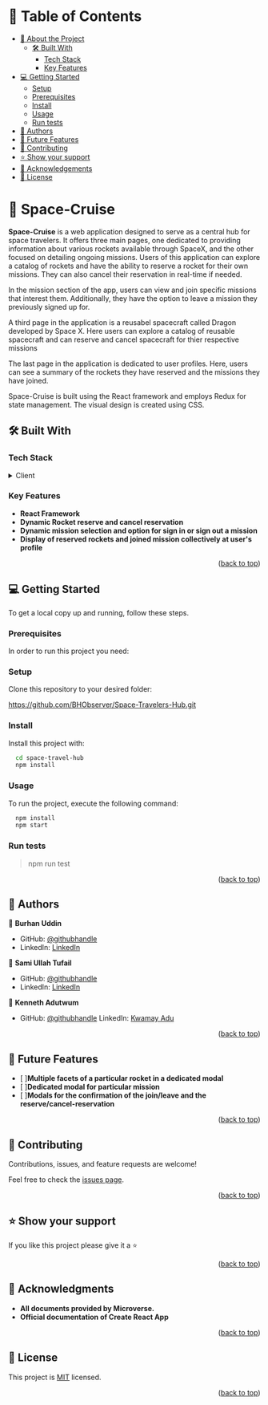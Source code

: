 <a name="readme-top"></a>

<!-- TABLE OF CONTENTS -->

# 📗 Table of Contents

- [📖 About the Project](#about-project)
  - [🛠 Built With](#built-with)
    - [Tech Stack](#tech-stack)
    - [Key Features](#key-features)
- [💻 Getting Started](#getting-started)
  - [Setup](#setup)
  - [Prerequisites](#prerequisites)
  - [Install](#install)
  - [Usage](#usage)
  - [Run tests](#run-tests)
- [👥 Authors](#authors)
- [🔭 Future Features](#future-features)
- [🤝 Contributing](#contributing)
- [⭐️ Show your support](#support)
- [🙏 Acknowledgements](#acknowledgements)
- [📝 License](#license)

<!-- PROJECT DESCRIPTION -->

# 📖 Space-Cruise <a name="about-project"></a>

**Space-Cruise** is a web application designed to serve as a central hub for space travelers. It offers three main pages, one dedicated to providing information about various rockets available through SpaceX, and the other focused on detailing ongoing missions. Users of this application can explore a catalog of rockets and have the ability to reserve a rocket for their own missions. They can also cancel their reservation in real-time if needed.

In the mission section of the app, users can view and join specific missions that interest them. Additionally, they have the option to leave a mission they previously signed up for.

A third page in the application is a reusabel spacecraft called Dragon developed by Space X. Here users can explore a catalog of reusable spacecraft and can reserve and cancel spacecraft for thier respective missions   

The last page in the application is dedicated to user profiles. Here, users can see a summary of the rockets they have reserved and the missions they have joined.

Space-Cruise is built using the React framework and employs Redux for state management. The visual design is created using CSS.

## 🛠 Built With <a name="built-with"></a>

### Tech Stack <a name="tech-stack"></a>

<details>
  <summary>Client</summary>
  <ul>
    <li><a href="https://html.com/html5/">
      HTML
      </a>
    </li>
    <li><a href="https://css3.com">
      CSS
      </a>
    </li>
    <li><a href="https://www.javascript.com/">
      React
      </a>
    </li>
  </ul>
</details>

<!-- Features -->

### Key Features <a name="key-features"></a>

- **React Framework**
- **Dynamic Rocket reserve and cancel reservation**
- **Dynamic mission selection and option for sign in or sign out a mission**
- **Display of reserved rockets and joined mission collectively at user's profile**

<p align="right">(<a href="#readme-top">back to top</a>)</p>

<!-- GETTING STARTED -->

## 💻 Getting Started <a name="getting-started"></a>

To get a local copy up and running, follow these steps.

### Prerequisites

In order to run this project you need:

### Setup

Clone this repository to your desired folder:

https://github.com/BHObserver/Space-Travelers-Hub.git


### Install

Install this project with: 

```sh
  cd space-travel-hub
  npm install
```

### Usage

To run the project, execute the following command:

```sh
  npm install
  npm start
```

### Run tests

> npm run test


<p align="right">(<a href="#readme-top">back to top</a>)</p>

<!-- AUTHORS -->

## 👥 Authors <a name="authors"></a>

👤 **Burhan Uddin**

- GitHub: [@githubhandle](https://github.com/BHObserver)
- LinkedIn: [LinkedIn]()

👤 **Sami Ullah Tufail**

- GitHub: [@githubhandle](https://github.com/Sami-Ullah-Tufail)
- LinkedIn: [LinkedIn]()

👤 **Kenneth Adutwum**

- GitHub: [@githubhandle](https://github.com/Kwamay)
  LinkedIn: [Kwamay Adu](https://linkedin.com/in/кωαмαу-adu-2b396321a)
<p align="right">(<a href="#readme-top">back to top</a>)</p>

<!-- FUTURE FEATURES -->

## 🔭 Future Features <a name="future-features"></a>

- [ ]**Multiple facets of a particular rocket in a dedicated modal**
- [ ]**Dedicated modal for particular mission**
- [ ]**Modals for the confirmation of the join/leave and the reserve/cancel-reservation**


<p align="right">(<a href="#readme-top">back to top</a>)</p>

<!-- CONTRIBUTING -->

## 🤝 Contributing <a name="contributing"></a>

Contributions, issues, and feature requests are welcome!

Feel free to check the [issues page](https://github.com/BHObserver/Space-Travelers-Hub/issues).

<p align="right">(<a href="#readme-top">back to top</a>)</p>

<!-- SUPPORT -->

## ⭐️ Show your support <a name="support"></a>

If you like this project please give it a ⭐️  

<p align="right">(<a href="#readme-top">back to top</a>)</p>


<!-- ACKNOWLEDGEMENTS -->

## 🙏 Acknowledgments <a name="acknowledgements"></a>

- **All documents provided by Microverse.**
- **Official documentation of Create React App**


<p align="right">(<a href="#readme-top">back to top</a>)</p>


<!-- LICENSE -->

## 📝 License <a name="license"></a>

This project is [MIT](./LICENSE) licensed.

<p align="right">(<a href="#readme-top">back to top</a>)</p>

